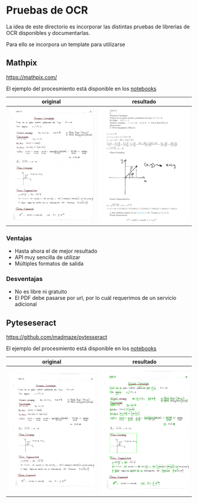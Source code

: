 # Pruebas de OCR

La idea de este directorio es incorporar las distintas pruebas de
librerias de OCR disponibles y documentarlas.

Para ello se incorpora un template para utilizarse


## Mathpix
https://mathpix.com/

El ejemplo del procesmiento está disponible en los [notebooks](https://github.com/aleperno/taller3-fiuba/blob/main/ocr_tests/notebooks/mathpix.ipynb)



| original | resultado|
|----------|----------|
|![original](https://github.com/aleperno/taller3-fiuba/blob/main/ocr_tests/mathpix/original.jpeg?raw=true)|![resultado](https://github.com/aleperno/taller3-fiuba/blob/main/ocr_tests/mathpix/procesado.jpeg?raw=true)|


### Ventajas
 - Hasta ahora el de mejor resultado
 - API muy sencilla de utilizar
 - Múltiples formatos de salida

### Desventajas
 - No es libre ni gratuito
 - El PDF debe pasarse por url, por lo cuál requerimos de un servicio adicional


## Pyteseseract

https://github.com/madmaze/pytesseract

El ejemplo del procesmiento está disponible en los [notebooks](https://github.com/aleperno/taller3-fiuba/blob/main/ocr_tests/notebooks/pytesseract.ipynb)

| original                                                                                                     | resultado                                                                                                      |
|--------------------------------------------------------------------------------------------------------------|----------------------------------------------------------------------------------------------------------------|
| ![original](https://github.com/aleperno/taller3-fiuba/blob/main/ocr_tests/pytesseract/original.png?raw=true) | ![resultado](https://github.com/aleperno/taller3-fiuba/blob/main/ocr_tests/pytesseract/procesado.png?raw=true) |
